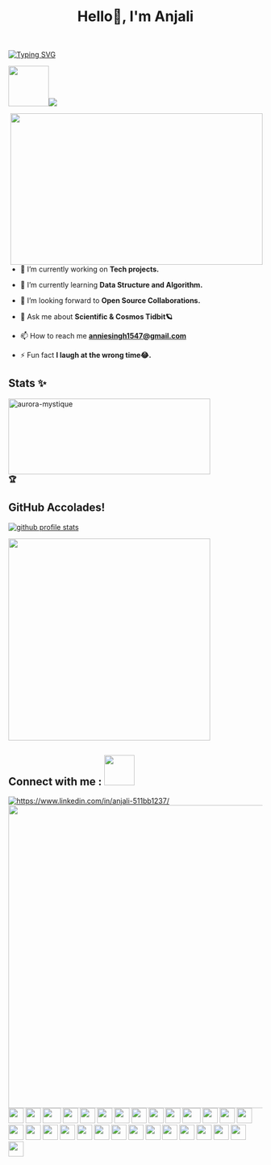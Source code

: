 <h1 align="center">Hello🌻, I'm Anjali</h1><br>
<p align="center">
<p align="center">
 <!-- Typing SVG              -->

[![Typing SVG](https://readme-typing-svg.herokuapp.com?font=Poppins&weight=600&duration=4001&align=center&pause=1100&color=CD5C5C&center=true&width=1035&lines=Web+Developer;Graphics+Designer;Social+Catalyst;AI/ML+Enthusiast)](https://git.io/typing-svg)


<img src="https://media1.giphy.com/media/VgCDAzcKvsR6OM0uWg/giphy.gif?cid=6c09b952qh6wj2ati2e676ygexwtmsssun8d6n181fano8z5&ep=v1_stickers_related&rid=giphy.gif&ct=s" width="80"><img src="https://profile-counter.glitch.me/aurora-mystique/count.svg"/>

  <img src="https://cdn.dribbble.com/users/1284117/screenshots/6206546/3_dribble.gif" align="right" width="500" height="300"/>


 - 🔭 I’m currently working  on **Tech projects.**

- 🌱 I’m currently learning **Data Structure and Algorithm.**

- 👯 I’m looking forward to **Open Source Collaborations.**

- 💬 Ask me about **Scientific & Cosmos Tidbit🪐** 

- 📫 How to reach me **anniesingh1547@gmail.com**

- ⚡ Fun fact **I laugh at the wrong time😂.** 
<h2>Stats ✨ </h2>
<img src="https://github-readme-stats.vercel.app/api?username=aurora-mystique&show_icons=true&count_private=true" alt="aurora-mystique" width=400px height=150px/>

<br>



<summary><b>🏆 <h2>  GitHub Accolades!</h2></b></summary>
<p align="left" style='padding: -35px;' >
    <a href="https://github.com/ryo-ma/github-profile-trophy">
        <img src="https://github-profile-trophy.vercel.app/?username=aurora-mystique&theme=gruvbox&column=6&margin-w=2&margin-h=2&no-bg=true&no-frame=true" alt="github profile stats" />
    </a>
</p>

<img src="http://github-readme-streak-stats.herokuapp.com?user=aurora-mystique&theme=highcontrast&hide_border=true&date_format=M%20j%5B%2C%20Y%5D" width=400px/>


<h2> Connect with me : <img src='https://media.giphy.com/media/LnQjpWaON8nhr21vNW/giphy.gif' width="60"> </h2>
<a href="https://www.linkedin.com/in/anjali-511bb1237/" target="blank"><img align="center" src="https://img.icons8.com/cute-clipart/64/000000/linkedin.png" alt="https://www.linkedin.com/in/anjali-511bb1237/"/></a>
<img src="https://github-profile-summary-cards.vercel.app/api/cards/profile-details?username=aurora-mystique&theme=github_dark" width=600px/> <br/>

<div>
    <img src="https://cultofthepartyparrot.com/parrots/hd/githubparrot.gif" width="30" height="30"/>
    <img src="https://cultofthepartyparrot.com/flags/hd/indiaparrot.gif" width="30" height="30"/>
    <img src="https://cultofthepartyparrot.com/parrots/asyncparrot.gif" width="36" height="30"/>
    <img src="https://cultofthepartyparrot.com/parrots/hd/levitationparrot.gif" width="30" height="30"/>
    <img src="https://cultofthepartyparrot.com/parrots/hd/60fpsparrot.gif" width="30" height="30"/>
    <img src="https://cultofthepartyparrot.com/parrots/hd/jumpingparrot.gif" width="30" height="30"/>
    <img src="https://cultofthepartyparrot.com/parrots/hd/opensourceparrot.gif" width="30" height="30"/>
    <img src="https://cultofthepartyparrot.com/parrots/hd/dealwithitnowparrot.gif" width="30" height="30"/>
    <img src="https://cultofthepartyparrot.com/parrots/hd/hypnoparrotlight.gif" width="30" height="30"/>
    <img src="https://cultofthepartyparrot.com/parrots/databaseparrot.gif" width="30" height="30"/>
    <img src="https://cultofthepartyparrot.com/parrots/fixparrot.gif" width="36" height="30"/>
    <img src="https://cultofthepartyparrot.com/parrots/hd/laptop_parrot.gif" width="30" height="30"/>
    <img src="https://cultofthepartyparrot.com/parrots/hd/spinningparrot.gif" width="30" height="30"/>
    <img src="https://cultofthepartyparrot.com/parrots/hd/levitationparrot.gif" width="30" height="30"/>
    <img src="https://cultofthepartyparrot.com/parrots/hd/meldparrot.gif" width="30" height="30"/>
    <img src="https://cultofthepartyparrot.com/parrots/slomoparrot.gif" width="30" height="30"/>
    <img src="https://cultofthepartyparrot.com/parrots/hd/moonwalkingparrot.gif" width="30" height="30"/>
    <img src="https://cultofthepartyparrot.com/parrots/hd/stableparrot.gif" width="30" height="30"/>
    <img src="https://cultofthepartyparrot.com/parrots/hd/scienceparrot.gif" width="30" height="30"/>
    <img src="https://cultofthepartyparrot.com/parrots/hd/pirateparrot.gif" width="30" height="30"/>
    <img src="https://cultofthepartyparrot.com/parrots/hd/footballparrot.gif" width="30" height="30"/>
    <img src="https://cultofthepartyparrot.com/parrots/hd/illuminatiparrot.gif" width="30" height="30"/>
    <img src="https://cultofthepartyparrot.com/parrots/hd/hypnoparrotdark.gif" width="30" height="30"/>
    <img src="https://cultofthepartyparrot.com/parrots/hd/mustacheparrot.gif" width="30" height="30"/>
    <img src="https://cultofthepartyparrot.com/parrots/hd/pirateparrot.gif" width="30" height="30"/>
    <img src="https://cultofthepartyparrot.com/parrots/hd/footballparrot.gif" width="30" height="30"/>
    <img src="https://cultofthepartyparrot.com/parrots/hd/illuminatiparrot.gif" width="30" height="30"/>
    <img src="https://cultofthepartyparrot.com/parrots/hd/hypnoparrotdark.gif" width="30" height="30"/>
    <img src="https://cultofthepartyparrot.com/parrots/hd/mustacheparrot.gif" width="30" height="30"/>
</div>
